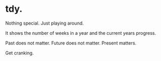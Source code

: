 # tdy.

Nothing special. Just playing around.

It shows the number of weeks in a year and the current years progress.

Past does not matter. Future does not matter. Present matters.

Get cranking. 
